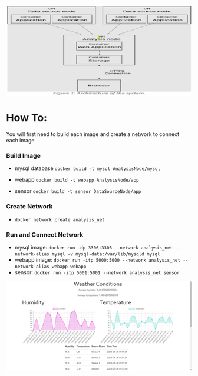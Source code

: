 ![Alt Text](IOT.png)
# How To:
You will first need to build each image and create a network to connect each image

### Build Image

- mysql database `docker build -t mysql AnalysisNode/mysql`

- webapp `docker build -t webapp AnalysisNode/app`

- sensor `docker build -t sensor DataSourceNode/app`

### Create Network
- `docker network create analysis_net`

### Run and Connect Network

- mysql image: 
    `docker run -dp 3306:3306 --network analysis_net --network-alias mysql -v mysql-data:/var/lib/mysqld mysql`
- webapp image:
    `docker run -itp 5000:5000 --network analysis_net --network-alias webapp webapp`
- sensor:
    `docker run -itp 5001:5001 --network analysis_net sensor`

![Alt Text](iot.png)

